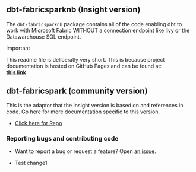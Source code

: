 ## dbt-fabricsparknb (Insight version)

The `dbt-fabricsparknb` package contains all of the code enabling dbt to work with Microsoft Fabric WITHOUT a connection endpoint like livy or the Datawarehouse SQL endpoint. 

> [!IMPORTANT]
> This readme file is deliberatly very short. This is because project documentation is hosted on GitHub Pages and can be found at: </br> **[this link](https://insight-services-apac.github.io/APAC-Capability-DAI-DbtFabricSparkNb/)**


## dbt-fabricspark (community version)

This is the adaptor that the Insight version is based on and references in code. Go here for more documentation specific to this version.
- [Click here for Repo](https://github.com/microsoft/dbt-fabricspark)


### Reporting bugs and contributing code

-   Want to report a bug or request a feature? Open [an issue](https://github.com/microsoft/dbt-fabricspark/issues/new).

- Test change1
